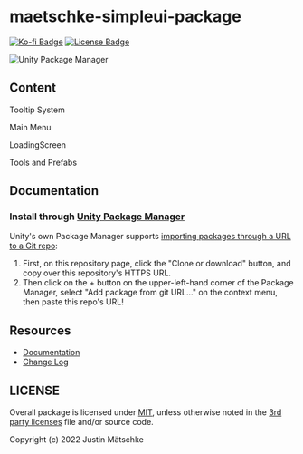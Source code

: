 # maetschke-simpleui-package
 
[![Ko-fi Badge](https://img.shields.io/badge/donate-ko--fi-29abe0.svg?logo=ko-fi)](https://ko-fi.com/justinmaetschke) [![License Badge](https://img.shields.io/github/license/OmiyaGames/template-unity-package)](/LICENSE.md)

![Unity Package Manager]()

## Content

Tooltip System

Main Menu

LoadingScreen

Tools and Prefabs

## Documentation


### Install through [Unity Package Manager](https://docs.unity3d.com/Manual/upm-ui-giturl.html)

Unity's own Package Manager supports [importing packages through a URL to a Git repo](https://docs.unity3d.com/Manual/upm-ui-giturl.html):

1. First, on this repository page, click the "Clone or download" button, and copy over this repository's HTTPS URL.  
2. Then click on the + button on the upper-left-hand corner of the Package Manager, select "Add package from git URL..." on the context menu, then paste this repo's URL!


## Resources

- [Documentation]()
- [Change Log](/CHANGELOG.md)

## LICENSE

Overall package is licensed under [MIT](/LICENSE.md), unless otherwise noted in the [3rd party licenses](/THIRD%20PARTY%20NOTICES.md) file and/or source code.

Copyright (c) 2022 Justin Mätschke
